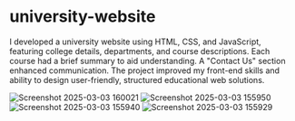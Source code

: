# university-website
I developed a university website using HTML, CSS, and JavaScript, featuring college details, departments, and course descriptions. Each course had a brief summary to aid understanding. A "Contact Us" section enhanced communication. The project improved my front-end skills and ability to design user-friendly, structured educational web solutions.

![Screenshot 2025-03-03 160021](https://github.com/user-attachments/assets/b908701f-f5d0-45d5-9b10-db22afe08b17)
![Screenshot 2025-03-03 155950](https://github.com/user-attachments/assets/908b1063-5365-4982-955e-4a2838b237ee)
![Screenshot 2025-03-03 155940](https://github.com/user-attachments/assets/378e75b4-ac09-4643-93ec-17e063d1e203)
![Screenshot 2025-03-03 155929](https://github.com/user-attachments/assets/7ccddfa9-e9f7-4642-9ac7-b185f5db2399)

